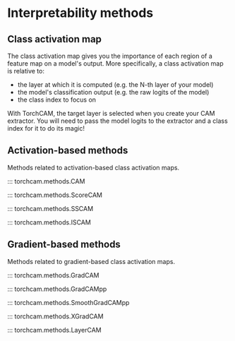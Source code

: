 # Interpretability methods

## Class activation map

The class activation map gives you the importance of each region of a feature map on a model's output.
More specifically, a class activation map is relative to:

* the layer at which it is computed (e.g. the N-th layer of your model)
* the model's classification output (e.g. the raw logits of the model)
* the class index to focus on

With TorchCAM, the target layer is selected when you create your CAM extractor. You will need to pass the model logits to the extractor and a class index for it to do its magic!

## Activation-based methods

Methods related to activation-based class activation maps.

::: torchcam.methods.CAM

::: torchcam.methods.ScoreCAM

::: torchcam.methods.SSCAM

::: torchcam.methods.ISCAM

## Gradient-based methods

Methods related to gradient-based class activation maps.

::: torchcam.methods.GradCAM

::: torchcam.methods.GradCAMpp

::: torchcam.methods.SmoothGradCAMpp

::: torchcam.methods.XGradCAM

::: torchcam.methods.LayerCAM
